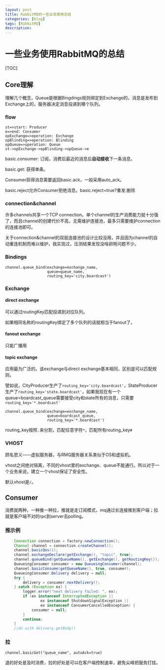 ```yaml
---
layout: post
title: RabbitMQ的一些业务使用总结
categories: [blog]
tags: [RabbitMQ]
description: 
---
```


# 一些业务使用RabbitMQ的总结

[TOC]

## Core理解

理解几个概念，Queue是根据Bingdings规则绑定到Exchange的，消息是发布到Exchange上的，服务器决定消息投递到哪个队列。

### flow

```flow
st=>start: Producer
e=>end: Consumer
opExchange=>operation: Exchange
opBlinding=>operation: Blinding
opQueue=>operation: Queue
st->opExchange->opBlinding->opQueue->e
```

basic.consumer: 订阅，消费后最近的消息后**自动接收**下一条消息。

basic.get: 获得单条。

Consumer获得消息需要返回basic.ack，一般采用auto_ack。

basic.reject允许Consumer拒绝消息。basic.reject=true?重发:删除

### connection&channel

许多channels共享一个TCP connection。单个channel的生产消费能力就十分强了，而且channel的创建代价不高，无需维护连接池，最多只需要维护connection的连接池即可。

关于connection&channel的双层连接池的设计比较没用，并且因为channel的自动重连机制而难以维护，我实现过，压测结果发现没啥卵用问题不少。

### Bindings

```
channel.queue_bind(exchange=exchange_name,
                   queue=queue_name,
                   routing_key='city.boardcast')
```



### Exchange

#### direct exchange

可以通过routingKey匹配投递到对应队列。

如果相同名称的routingKey绑定了多个队列的话就相当于fanout了。

#### fanout exchange

只能广播用

#### topic exchange

应用最为广泛的。该exchange与direct exchange基本相同，区别是可以匹配规则。

譬如说，CityProducer生产了`routing_key='city.boardcast'`，StateProducer生产了`routing_key='state.boardcast'`，如果我现在有一个queue=boardcast_queue需要接受city和state所有的消息，只需要`routing_key='*.boardcast'`

```
channel.queue_bind(exchange=exchange_name,
                   queue=boardcast_queue,
                   routing_key='*.boardcast')
```

routing_key按照`.`来分割，匹配任意字符`*`，匹配所有routing_key`#`

### VHOST

顾名思义——虚拟服务器，与RMQ服务器关系类似于OS和虚拟机。

vhost之间绝对隔离，不同的vhost里的exchange、queue不能通行。所以对于一个业务来说，建立一个vhost保证了安全性。

默认vhost是`/`。

## Consumer

消费就两种，一种推一种拉，推就是走订阅模式，mq通过长连接推到客户端；拉就是客户端不对的rpc到server去polling。

### 推示例

```java
    Connection connection = factory.newConnection();
    Channel channel = connection.createChannel();
    channel.basicQos(1);
    channel.exchangeDeclare(getExchange(), "topic", true);
    channel.queueBind(getQueueName(), getExchange(), getRoutingKey());
    QueueingConsumer consumer = new QueueingConsumer(channel);
    channel.basicConsume(getQueueName(), true, consumer);
    QueueingConsumer.Delivery delivery = null;
    try {
        delivery = consumer.nextDelivery();
    } catch (Exception ex) {
        logger.error("next delivery failed: ", ex);
        if (ex instanceof InterruptedException ||
                ex instanceof ShutdownSignalException ||
                ex instanceof ConsumerCancelledException) {
            consumer = null;
        }
        continue;
    }
    //do with delivery.getBody()
```

### 拉

```
channel.basicGet("queue_name", autoAck=true)
```

退的好处是及时消费，拉的好处是可以在客户端控制速率，避免尖峰把服务打挂。

